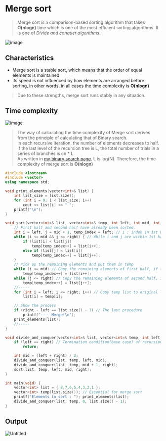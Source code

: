 # Merge sort
>Merge sort is a comparison-based sorting algorithm that takes **O(nlogn)** time which is one of the most efficient sorting algorithms. It is one of *Divide and conquer algorithms*.<br>

![image](https://user-images.githubusercontent.com/67142421/149567895-7ef189fb-abcd-4430-bf6a-5cef1dd9ea8f.png)

## Characteristics
* Merge sort is a stable sort, which means that the order of equal elements is maintained
* Its speed is not influenced by how elements are arranged before sorting, in other words, in all cases the time complexity is **O(nlogn)**
>Due to these strengths, merge sort runs stably in any situation.

## Time complexity
![image](https://user-images.githubusercontent.com/67142421/158380312-a1b7a32a-5230-4ae7-b50b-f9d47e2dbdb8.png)

>The way of calculating the time complexity of Merge sort derives from the principle of calculating that of Binary search.<br>
>In each recursive iteration, the number of elements decreases to half. If the last level of the recursion tree is L, the total number of trials in a series of branches is cn * L<br>
>As written in [my binary search page](https://github.com/vacu9708/Algorithm/tree/main/Searching%20algorithm/Binary%20search), L is log(N). 
>Therefore, the time complexity of merge sort is **O(nlogn)**

~~~c++
#include <iostream>
#include <vector>
using namespace std;

void print_elements(vector<int>& list) {
	int list_size = list.size();
	for (int i = 0; i < list_size; i++)
		cout << list[i] << " ";
	printf("\n");
}

void sort(vector<int>& list, vector<int>& temp, int left, int mid, int right) { // Sort elements in ascending order
	// First half and second half have already been sorted.
	int i = left, j = mid + 1, temp_index = left; // i : index in 1st half / j : index in 2nd half
	while (i <= mid && j <= right) { // While i and j are within 1st half and 2nd half each
		if (list[i] < list[j])
			temp[temp_index++] = list[i++];
		else if (list[j] < list[i])
			temp[temp_index++] = list[j++];
	}
	// Pick up the remaining elements and put them in temp
	while (i <= mid) // Copy the remaining elements of first half, if there are any
		temp[temp_index++] = list[i++];
	while (j <= right) // Copy the remaining elements of second half, if there are any
		temp[temp_index++] = list[j++];
	//-----
	for (int i = left; i <= right; i++) // Copy temp list to original list(Merging)
		list[i] = temp[i];

	// Show the process
	if (right - left == list.size() - 1) // The last procedure
		printf("-----Merge!\n");
	print_elements(list);
	//-----
}

void divide_and_conquer(vector<int>& list, vector<int>& temp, int left, int right) {
	if (left == right) // Termination condition(base case) of recursion
		return;

	int mid = (left + right) / 2;
	divide_and_conquer(list, temp, left, mid);
	divide_and_conquer(list, temp, mid + 1, right);
	sort(list, temp, left, mid, right);
}

int main(void) {
	vector<int> list = { 8,7,6,5,4,3,2,1 };
	vector<int> temp(list.size()); // Essential for merge sort
	printf("Elements to sort : "); print_elements(list);
	divide_and_conquer(list, temp, 0, list.size() - 1);
}
~~~

## Output
![Untitled](https://user-images.githubusercontent.com/67142421/149567500-2f875e4e-c74e-4f25-b498-3ec84f0937b2.png)
